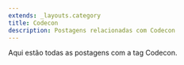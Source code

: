 ```yaml
---
extends: _layouts.category
title: Codecon
description: Postagens relacionadas com Codecon
---
```


Aqui estão todas as postagens com a tag Codecon.
